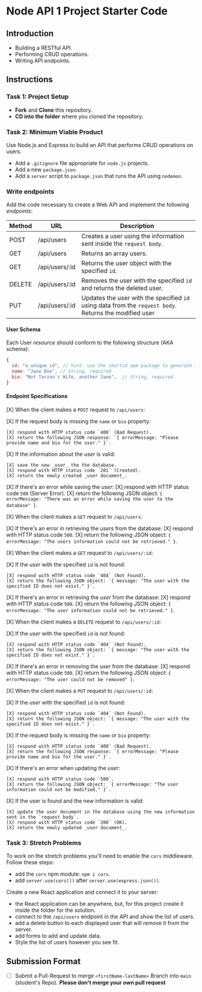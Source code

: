 # Node API 1 Project Starter Code

## Introduction

- Building a RESTful API.
- Performing CRUD operations.
- Writing API endpoints.

## Instructions

### Task 1: Project Setup

- **Fork** and **Clone** this repository.
- **CD into the folder** where you cloned the repository.

### Task 2: Minimum Viable Product

Use Node.js and Express to build an API that performs CRUD operations on users.

- Add a `.gitignore` file appropriate for `node.js` projects.
- Add a new `package.json`.
- Add a `server` script to `package.json` that runs the API using `nodemon`.

### Write endpoints

Add the code necessary to create a Web API and implement the following _endpoints_:

| Method | URL            | Description                                                                                            |
| ------ | -------------- | ------------------------------------------------------------------------------------------------------ |
| POST   | /api/users     | Creates a user using the information sent inside the `request body`.                                   |
| GET    | /api/users     | Returns an array users.                                                                                |
| GET    | /api/users/:id | Returns the user object with the specified `id`.                                                       |
| DELETE | /api/users/:id | Removes the user with the specified `id` and returns the deleted user.                                 |
| PUT    | /api/users/:id | Updates the user with the specified `id` using data from the `request body`. Returns the modified user |

#### User Schema

Each User _resource_ should conform to the following structure (AKA schema):

```js
{
  id: "a_unique_id", // hint: use the shortid npm package to generate it
  name: "Jane Doe", // String, required
  bio: "Not Tarzan's Wife, another Jane",  // String, required
}
```

#### Endpoint Specifications

[X] When the client makes a `POST` request to `/api/users`:

  [X] If the request body is missing the `name` or `bio` property:

    [X] respond with HTTP status code `400` (Bad Request).
    [X] return the following JSON response: `{ errorMessage: "Please provide name and bio for the user." }`.

  [X] If the information about the _user_ is valid:

    [X] save the new _user_ the the database.
    [X] respond with HTTP status code `201` (Created).
    [X] return the newly created _user document_.

  [X] If there's an error while saving the _user_:
    [X] respond with HTTP status code `500` (Server Error).
    [X] return the following JSON object: `{ errorMessage: "There was an error while saving the user to the database" }`.

[X] When the client makes a `GET` request to `/api/users`:

  [X] If there's an error in retrieving the _users_ from the database:
    [X] respond with HTTP status code `500`.
    [X] return the following JSON object: `{ errorMessage: "The users information could not be retrieved." }`.

[X] When the client makes a `GET` request to `/api/users/:id`:

  [X] If the _user_ with the specified `id` is not found:

    [X] respond with HTTP status code `404` (Not Found).
    [X] return the following JSON object: `{ message: "The user with the specified ID does not exist." }`.

  [X] If there's an error in retrieving the _user_ from the database:
    [X] respond with HTTP status code `500`.
    [X] return the following JSON object: `{ errorMessage: "The user information could not be retrieved." }`.

[X] When the client makes a `DELETE` request to `/api/users/:id`:

  [X] If the _user_ with the specified `id` is not found:

    [X] respond with HTTP status code `404` (Not Found).
    [X] return the following JSON object: `{ message: "The user with the specified ID does not exist." }`.

  [X] If there's an error in removing the _user_ from the database:
    [X] respond with HTTP status code `500`.
    [X] return the following JSON object: `{ errorMessage: "The user could not be removed" }`.

[X] When the client makes a `PUT` request to `/api/users/:id`:

  [X] If the _user_ with the specified `id` is not found:

    [X] respond with HTTP status code `404` (Not Found).
    [X] return the following JSON object: `{ message: "The user with the specified ID does not exist." }`.

  [X] If the request body is missing the `name` or `bio` property:

    [X] respond with HTTP status code `400` (Bad Request).
    [X] return the following JSON response: `{ errorMessage: "Please provide name and bio for the user." }`.

  [X] If there's an error when updating the _user_:

    [X] respond with HTTP status code `500`.
    [X] return the following JSON object: `{ errorMessage: "The user information could not be modified." }`.

  [X] If the user is found and the new information is valid:

    [X] update the user document in the database using the new information sent in the `request body`.
    [X] respond with HTTP status code `200` (OK).
    [X] return the newly updated _user document_.

### Task 3: Stretch Problems

To work on the stretch problems you'll need to enable the `cors` middleware. Follow these steps:

- add the `cors` npm module: `npm i cors`.
- add `server.use(cors())` after `server.use(express.json())`.

Create a new React application and connect it to your server:

- the React application can be anywhere, but, for this project create it inside the folder for the solution.
- connect to the `/api/users` endpoint in the API and show the list of users.
- add a delete button to each displayed user that will remove it from the server.
- add forms to add and update data.
- Style the list of users however you see fit.

## Submission Format
* [ ] Submit a Pull-Request to merge `<firstName-lastName>` Branch into `main` (student's  Repo). **Please don't merge your own pull request**
